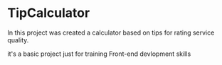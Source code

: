 # TipCalculator

In this project was created a calculator based on tips for rating service quality.

it's a basic project just for training Front-end devlopment skills
